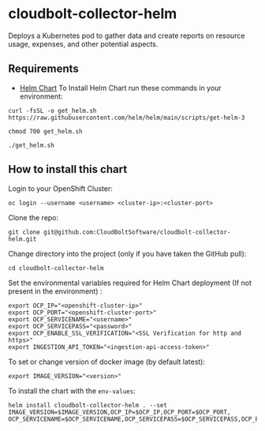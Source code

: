 # cloudbolt-collector-helm

Deploys a Kubernetes pod to gather data and create reports on resource usage, expenses, and other potential aspects.

## Requirements
- [Helm Chart](https://helm.sh/docs/)
To Install Helm Chart run these commands in your environment:
```console
curl -fsSL -o get_helm.sh https://raw.githubusercontent.com/helm/helm/main/scripts/get-helm-3
```
```console
chmod 700 get_helm.sh
```
```console
./get_helm.sh
```


## How to install this chart
Login to your OpenShift Cluster:

```console
oc login --username <username> <cluster-ip>:<cluster-port>
```
Clone the repo:

```console
git clone git@github.com:CloudBoltSoftware/cloudbolt-collector-helm.git
```

Change directory into the project (only if you have taken the GitHub pull):

```console
cd cloudbolt-collector-helm
```
Set the environmental variables required for Helm Chart deployment (If not present in the environment) :

```console
export OCP_IP="<openshift-cluster-ip>"
export OCP_PORT="<openshift-cluster-port>"
export OCP_SERVICENAME="<username>"
export OCP_SERVICEPASS="<password>"
export OCP_ENABLE_SSL_VERIFICATION="<SSL Verification for http and https>"
export INGESTION_API_TOKEN="<ingestion-api-access-token>"
```
To set or change version of docker image (by default latest):
```console
export IMAGE_VERSION="<version>"
```

To install the chart with the `env-values`:

```console
helm install cloudbolt-collector-helm . --set IMAGE_VERSION=$IMAGE_VERSION,OCP_IP=$OCP_IP,OCP_PORT=$OCP_PORT,
OCP_SERVICENAME=$OCP_SERVICENAME,OCP_SERVICEPASS=$OCP_SERVICEPASS,OCP_ENABLE_SSL_VERIFICATION=$OCP_ENABLE_SSL_VERIFICATION,INGESTION_API_TOKEN=$INGESTION_API_TOKEN
```
